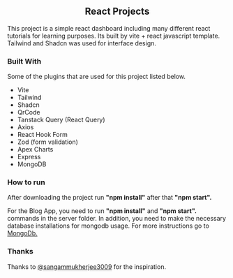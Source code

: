  <h2 align="center">React Projects</h2>

This project is a simple react dashboard including many different react tutorials for learning purposes. Its built by vite + react javascript template. Tailwind and Shadcn was used for interface design.

### Built With

Some of the plugins that are used for this project listed below.

<ul>
    <li>Vite</li>
    <li>Tailwind</li>
    <li>Shadcn</li>
    <li>QrCode</li>
    <li>Tanstack Query (React Query)</li>
    <li>Axios</li>
    <li>React Hook Form</li>
    <li>Zod (form validation)</li>
    <li>Apex Charts</li>
    <li>Express</li>
    <li>MongoDB</li>
</ul>

### How to run

After downloading the project run **"npm install"** after that **"npm start".**

For the Blog App, you need to run **"npm install"** and **"npm start".** commands in the server folder. In addition, you need to make the necessary database installations for mongodb usage. For more instructions go to <a href='https://www.mongodb.com/'>MongoDb.</a>

### Thanks

Thanks to <a href='https://www.youtube.com/channel/UCuWZvXIeoDzZKCzpTuC5krQ/'>@sangammukherjee3009</a> for the inspiration. 